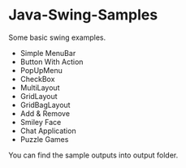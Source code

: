 # Java-Swing-Samples
Some basic swing examples.

* Simple MenuBar
* Button With Action
* PopUpMenu
* CheckBox
* MultiLayout
* GridLayout
* GridBagLayout
* Add & Remove
* Smiley Face
* Chat Application
* Puzzle Games

You can find the sample outputs into output folder.
